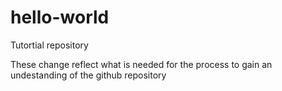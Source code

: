 # hello-world
Tutortial repository


These change reflect what is needed for the process to gain an undestanding of the github repository

